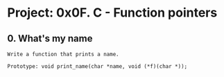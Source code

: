 # Project: 0x0F. C - Function pointers

## 0. What's my name
	
	Write a function that prints a name.

	Prototype: void print_name(char *name, void (*f)(char *));

